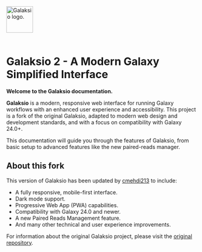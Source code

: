 <div class="imageContainer" style="" >
    <img src="galaksio_logo.png" title="Galaksio logo." style=" height: 70px !important; margin-bottom: 20px; ">
</div>


# Galaksio 2 - A Modern Galaxy Simplified Interface

**Welcome to the Galaksio documentation.**

**Galaksio** is a modern, responsive web interface for running Galaxy workflows with an enhanced user experience and accessibility. This project is a fork of the original Galaksio, adapted to modern web design and development standards, and with a focus on compatibility with Galaxy 24.0+.

This documentation will guide you through the features of Galaksio, from basic setup to advanced features like the new paired-reads manager.

## About this fork

This version of Galaksio has been updated by [cmehdi213](https://github.com/cmehdi213) to include:

- A fully responsive, mobile-first interface.
- Dark mode support.
- Progressive Web App (PWA) capabilities.
- Compatibility with Galaxy 24.0 and newer.
- A new Paired Reads Management feature.
- And many other technical and user experience improvements.

For information about the original Galaksio project, please visit the [original repository](https://github.com/galaxyproject/galaksio).

<div class="imageContainer" style="text-align:center; font-size:10px; color:#898989" >
    <img src="logoB3Africa400x300.jpg" title=""/>
    <img src="ECH2020.png" title=""/>
</div>
